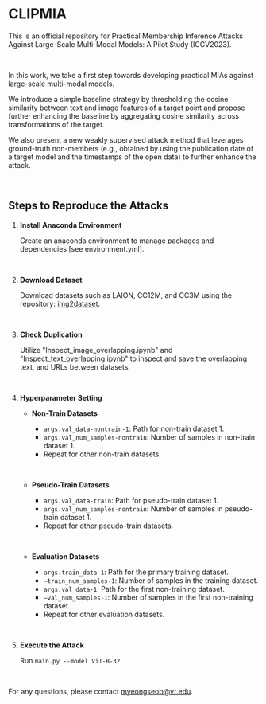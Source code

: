 # CLIPMIA

This is an official repository for Practical Membership Inference Attacks Against Large-Scale Multi-Modal Models: A Pilot Study (ICCV2023).

&nbsp;

In this work, we take a first step towards developing practical MIAs against large-scale multi-modal models.

We introduce a simple baseline strategy by thresholding the cosine similarity between text and image features of a target point and propose further enhancing the baseline by aggregating cosine similarity across transformations of the target. 

We also present a new weakly supervised attack method that leverages ground-truth non-members (e.g., obtained by using the publication date of a target model and the timestamps of the open data) to further enhance the attack.

&nbsp;

## Steps to Reproduce the Attacks

1. **Install Anaconda Environment**

   Create an anaconda environment to manage packages and dependencies [see environment.yml].

&nbsp;

2. **Download Dataset**

   Download datasets such as LAION, CC12M, and CC3M using the repository: [img2dataset](https://github.com/rom1504/img2dataset/tree/main).

&nbsp;

3. **Check Duplication**

   Utilize "Inspect_image_overlapping.ipynb" and "Inspect_text_overlapping.ipynb" to inspect and save the overlapping text, and URLs between datasets.

&nbsp;

4. **Hyperparameter Setting**

   - **Non-Train Datasets**

     - `args.val_data-nontrain-1`: Path for non-train dataset 1.
     - `args.val_num_samples-nontrain`: Number of samples in non-train dataset 1.
     - Repeat for other non-train datasets.

   &nbsp;

   - **Pseudo-Train Datasets**

     - `args.val_data-train`: Path for pseudo-train dataset 1.
     - `args.val_num_samples-nontrain`: Number of samples in pseudo-train dataset 1.
     - Repeat for other pseudo-train datasets.

   &nbsp;

   - **Evaluation Datasets**

     - `args.train_data-1`: Path for the primary training dataset.
     - `—train_num_samples-1`: Number of samples in the training dataset.
     - `args.val_data-1`: Path for the first non-training dataset.
     - `—val_num_samples-1`: Number of samples in the first non-training dataset.
     - Repeat for other evaluation datasets.

&nbsp;

5. **Execute the Attack**

   Run `main.py --model ViT-B-32`.

&nbsp;

For any questions, please contact [myeongseob@vt.edu](mailto:myeongseob@vt.edu).
